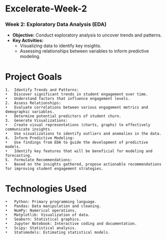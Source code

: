 # Excelerate-Week-2
### Week 2: Exploratory Data Analysis (EDA)

- **Objective:** Conduct exploratory analysis to uncover trends and patterns.
- **Key Activities:**
  - Visualizing data to identify key insights.
  - Assessing relationships between variables to inform predictive modeling.
 
# Project Goals

	1.	Identify Trends and Patterns:
	•	Discover significant trends in student engagement over time.
	•	Understand factors that influence engagement levels.
	2.	Assess Relationships:
	•	Evaluate correlations between various engagement metrics and demographic variables.
	•	Determine potential predictors of student churn.
	3.	Generate Visualizations:
	•	Create visual representations (charts, graphs) to effectively communicate insights.
	•	Use visualizations to identify outliers and anomalies in the data.
	4.	Inform Predictive Modeling:
	•	Use findings from EDA to guide the development of predictive models.
	•	Identify key features that will be beneficial for modeling and forecasting.
	5.	Formulate Recommendations:
	•	Based on the insights gathered, propose actionable recommendations for improving student engagement strategies.

# Technologies Used
	•	Python: Primary programming language.
	•	Pandas: Data manipulation and cleaning.
	•	NumPy: Numerical operations.
	•	Matplotlib: Visualization of data.
	•	Seaborn: Statistical graphics.
	•	Jupyter Notebook: Interactive coding and documentation.
	•	Scipy: Statistical analysis.
	•	Statsmodels: Estimating statistical models.


